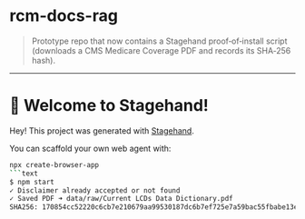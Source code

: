 # rcm-docs-rag

> Prototype repo that now contains a Stagehand proof‑of‑install script  
> (downloads a CMS Medicare Coverage PDF and records its SHA‑256 hash).

---

# 🤘 Welcome to Stagehand!

Hey! This project was generated with [Stagehand](https://github.com/browserbase/stagehand).

You can scaffold your own web agent with:

```bash
npx create-browser-app
```text
$ npm start
✓ Disclaimer already accepted or not found
✓ Saved PDF ➜ data/raw/Current LCDs Data Dictionary.pdf
SHA256: 170854cc52220c6cb7e210679aa99530187dc6b7ef725e7a59bac55fbabe13e0
